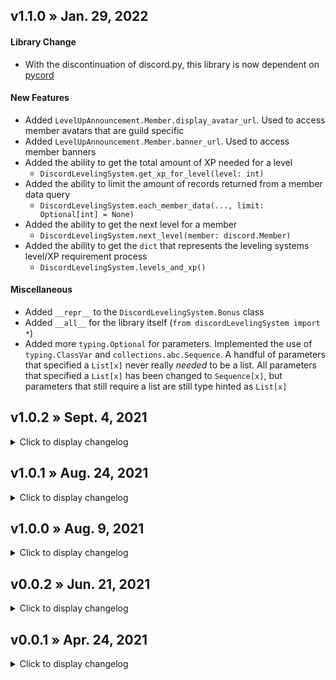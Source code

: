 ## v1.1.0 » Jan. 29, 2022
#### Library Change
* With the discontinuation of discord.py, this library is now dependent on [pycord](https://github.com/Pycord-Development/pycord)
#### New Features
* Added `LevelUpAnnouncement.Member.display_avatar_url`. Used to access member avatars that are guild specific
* Added `LevelUpAnnouncement.Member.banner_url`. Used to access member banners
* Added the ability to get the total amount of XP needed for a level
  * `DiscordLevelingSystem.get_xp_for_level(level: int)`
* Added the ability to limit the amount of records returned from a member data query
  * `DiscordLevelingSystem.each_member_data(..., limit: Optional[int] = None)`
* Added the ability to get the next level for a member
  * `DiscordLevelingSystem.next_level(member: discord.Member)`
* Added the ability to get the `dict` that represents the leveling systems level/XP requirement process
  * `DiscordLevelingSystem.levels_and_xp()`
#### Miscellaneous
* Added `__repr__` to the `DiscordLevelingSystem.Bonus` class
* Added `__all__` for the library itself (`from discordLevelingSystem import *`)
* Added more `typing.Optional` for parameters. Implemented the use of `typing.ClassVar` and `collections.abc.Sequence`. A handful of parameters that specified a `List[x]` never really *needed* to be a list. All parameters that specified a `List[x]` has been changed to `Sequence[x]`, but parameters that still require a list are still type hinted as `List[x]`

## v1.0.2 » Sept. 4, 2021
<details>
  <summary>Click to display changelog</summary>

#### New Features
* Added the event `on_dls_level_up`. This offers more capabilities compared to `LevelUpAnnouncement` ([docs](https://github.com/Defxult/discordLevelingSystem#events))
* Added the ability to connect to a different database file while the leveling system is active
  * `DiscordLevelingSystem.switch_connection(path: str)`
* Added property `DiscordLevelingSystem.database_file_path`. Returns the current path of the active database file
* Added the `MemberData` class to `__init__` for easier access to the class. Should only be used for type hinting
#### Bug Fixes
* Fixed an issue where properties `DiscordLevelingSystem.rate` & `DiscordLevelingSystem.per` wouldn't return their updated values if `DiscordLevelingSystem.change_cooldown()` was used
</details>


## v1.0.1 » Aug. 24, 2021
<details>
  <summary>Click to display changelog</summary>

#### New Features
* Added the ability to insert your own leveling system data into the library. Typically used if you're currently using a json leveling system, but can be converted from any system as long as the necessary values are given (beta) ([docs](https://github.com/Defxult/discordLevelingSystem#inserting-your-own-leveling-system-information))
  * `DiscordLevelingSystem.insert(bot: Union[Bot, AutoShardedBot], guild_id: int, users: Dict[int, int], using: str, overwrite: bool=False, show_results: bool=True)`
* Added the ability manually add a record to the database
  * `DiscordLevelingSystem.add_record(guild_id: int, member_id: int, member_name: str, level: int)`
* Added method `MemberData.to_dict()`
* Added function `discordLevelingSystem.version_info()` . This will be the standard way for getting the information about what version of the library you are using

</details>

## v1.0.0 » Aug. 9, 2021
<details>
  <summary>Click to display changelog</summary>

#### New Features
* Added parameter `guild` for the below methods
  * This allows a more targeted check or removal for the specified member 
    * `DiscordLevelingSystem.is_in_database(member: Union[Member, int], guild: Guild=None)`
    * `DiscordLevelingSystem.remove_from_database(member: Union[Member, int], guild: Guild=None)`
  * Before, your only option was to delete the entire database file. You can now delete the guild records of your choice
    * `DiscordLevelingSystem.wipe_database(guild: Guild=None, *, intentional: bool=False)`
* Added the ability to get the awards that were set in the constructor as a whole or filtered by a specified guild
  * `DiscordLevelingSystem.get_awards(guild: Union[Guild, int]=None)`
* Added a few new attributes
  * `DiscordLevelingSystem.active` - Enable/disable the leveling system ([docs](https://github.com/Defxult/discordLevelingSystem#attributes))
  * `RoleAward.mention` - The discord role mention string

</details>



## v0.0.2 » Jun. 21, 2021
<details>
  <summary>Click to display changelog</summary>

#### New Features
* Added the ability for `LevelUpAnnouncement` messages to be embeds ([docs](https://github.com/Defxult/discordLevelingSystem#levelupannouncement))
* Added the ability to have multiple `LevelUpAnnouncement` messages ([docs](https://github.com/Defxult/discordLevelingSystem#levelupannouncement))
* Added the ability for multiple servers to have their own level up awards ([docs](https://github.com/Defxult/discordLevelingSystem#roleaward))
* Added the ability to set roles that give bonus XP ([docs](https://github.com/Defxult/discordLevelingSystem#handling-xp))
* Added the ability to set the name for a `RoleAward` ([docs](https://github.com/Defxult/discordLevelingSystem#roleaward))
* Added the ability to access `rate` and `per` (the values set in the `DiscordLevelingSystem` constructor) ([docs](https://github.com/Defxult/discordLevelingSystem#discordlevelingsystem))
  * `DiscordLevelingSystem.rate` (property)
  * `DiscordLevelingSystem.per` (property)
* Added the ability to manually set a members XP and level ([docs](https://github.com/Defxult/discordLevelingSystem#all-methods-for-discordlevelingsystem))
  * `DiscordLevelingSystem.add_xp(member: Member, amount: int)`
  * `DiscordLevelingSystem.remove_xp(member: Member, amount: int)`
  * `DiscordLevelingSystem.set_level(member: Member, level: int)`
* Added the ability to access more of the members information when a level up message is sent ([docs](https://github.com/Defxult/discordLevelingSystem#class-attributes))
  * `LevelUpAnnouncement.Member.avatar_url`
  * `LevelUpAnnouncement.Member.created_at`
  * `LevelUpAnnouncement.Member.default_avatar_url`
  * `LevelUpAnnouncement.Member.discriminator`
  * `LevelUpAnnouncement.Member.display_name`
  * `LevelUpAnnouncement.Member.id`
  * `LevelUpAnnouncement.Member.joined_at`
  * `LevelUpAnnouncement.Member.mention`
  * `LevelUpAnnouncement.Member.name`
  * `LevelUpAnnouncement.Member.nick`
  * `LevelUpAnnouncement.Member.Guild.icon_url`
  * `LevelUpAnnouncement.Member.Guild.id`
  * `LevelUpAnnouncement.Member.Guild.name`
* Added the ability to transfer your `v0.0.1` database file records to a `v0.0.2+` database file (see Bug Fixes)
  * `DiscordLevelingSystem.transfer(old: str, new: str, guild_id: int)`
* Improved `export_as_json` method. Format is now easier to read

#### Bug Fixes
* Fixed an issue where if your bot was in multiple servers and members were in 2 or more of those servers, the leaderboard would be updated regardless of being in the same server or a different one. A member could level up to "1" in a server and their next level would be "2" in another. The member's level and XP would remain the same in all the servers. With this update, member XP and level are now specific to each server and are no longer the same in all servers.
  * **IMPORTANT:** [Migrating from v0.0.1 to v0.0.2+](https://github.com/Defxult/discordLevelingSystem#migrating-from-v001-to-v002)
* Fixed an issue where if an `award_xp` amount value was a list and the first value was larger than the second, an error would occur that was not informative. An informative error is now raised.
* Fixed an issue where discord system messages would give XP to the member
* Fixed an issue where if a `level_up_channel_id` was set for a server and level up occurred in a different server, an error would occur (important: see Breaking Change for `level_up_channel_id`)
#### Breaking Change
* *removed* `LevelUpAnnouncement.AUTHOR_MENTION`
  * This has been replaced with `LevelUpAnnouncement.Member.mention`
* *removed* `LevelUpAnnouncement.XP`
  * This was removed because in a level up message the members XP was always reset to zero because of the level up, and accessing that attribute would always give a value of zero
* *removed* Exception `AwardedRoleNotFound` has been removed because it is no longer needed
* *removed* Exception `LevelUpChannelNotFound` has been removed because it is no longer needed
* *removed* `DiscordLevelingSystem.awards` attribute
  * The ability to set this attribute from an instance of `DiscordLevelingSystem` was removed because there is a necessary check that needs to take place to ensure the role award system can operate smoothly. You can still set the `awards` value via the `DiscordLevelingSystem` constructor
* *changed* `LevelUpAnnouncement` parameter `level_up_channel_id`. This was renamed and the type has been changed to support multiple servers having their own level up channel
  * Before: `level_up_channel_id` (`int`)
  * After: `level_up_channel_ids` (`List[int]`)
* *changed* Maximum value allowed in `award_xp`
  * Previously, the maximum value for the `amount` parameter in `award_xp` was 100. This has been reduced to a maximum of 25. Why? The goal of this library is to try and mimic the operations of the MEE6 leveling system, and awarding XP less than or equal to 25 has proved to be more of a stable way to earn XP, especially when it comes to bonus XP roles
* *changed* `DiscordLevelingSystem` parameter `awards` type
  * Before: `Union[List[RoleAward], None]`
  * After: `Union[Dict[int, List[RoleAward]], None]`
* *changed* Parameters for method `clean_database`
  * Before: `DiscordLevelingSystem.clean_database(all_members: List[Member])`
  * After: `DiscordLevelingSystem.clean_database(guild: Guild)`
* *changed* Parameters for method `reset_everyone`
  * Before: `DiscordLevelingSystem.reset_everyone(*, intentional: bool=False)`
  * After: `DiscordLevelingSystem.reset_everyone(guild: Union[Guild, None], *, intentional: bool=False)`
* *changed* Parameters for method `export_as_json`
  * Before: `DiscordLevelingSystem.export_as_json(path: str)`
  * After: `DiscordLevelingSystem.export_as_json(path: str, guild: Union[Guild, None])`
* *changed* Parameters for method `raw_database_contents`
  * Before: `DiscordLevelingSystem.raw_database_contents()`
  * After: `DiscordLevelingSystem.raw_database_contents(guild: Guild=None)`
* *changed* Parameters for method `get_record_count`
  * Before: `DiscordLevelingSystem.get_record_count()`
  * After: `DiscordLevelingSystem.get_record_count(guild: Guild=None)`

</details>



## v0.0.1 » Apr. 24, 2021
<details>
  <summary>Click to display changelog</summary>

* Initial release

</details>
